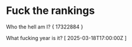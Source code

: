 # Fuck the rankings

Who the hell am I?
{ 17322884 }

What fucking year is it?
[ 2025-03-18T17:00:00Z ]
